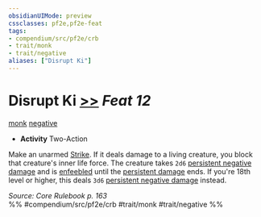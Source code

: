 ```yaml
---
obsidianUIMode: preview
cssclasses: pf2e,pf2e-feat
tags:
- compendium/src/pf2e/crb
- trait/monk
- trait/negative
aliases: ["Disrupt Ki"]
---
```

# Disrupt Ki  [>>](rules/core-rulebook/chapter-9-playing-the-game.md#Actions "Two-Action") *Feat 12*  
[monk](rules/traits/monk.md "Monk Class Trait")  [negative](rules/traits/negative.md "Negative Energy & Element Trait")  

- **Activity** Two-Action

Make an unarmed [Strike](rules/actions/strike.md). If it deals damage to a living creature, you block that creature's inner life force. The creature takes `2d6` [persistent negative damage](rules/conditions.md#Persistent%20Damage) and is [enfeebled](rules/conditions.md#Enfeebled) until the [persistent damage](rules/conditions.md#Persistent%20Damage) ends. If you're 18th level or higher, this deals `3d6` [persistent negative damage](rules/conditions.md#Persistent%20Damage) instead.

*Source: Core Rulebook p. 163*  
%% #compendium/src/pf2e/crb #trait/monk #trait/negative %%